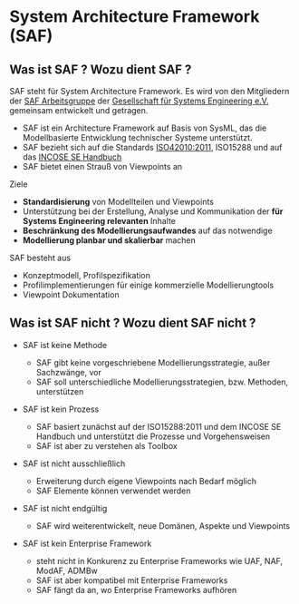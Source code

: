 # System Architecture Framework (SAF)

## Was ist SAF ? Wozu dient SAF ?
SAF steht für System Architecture Framework. Es wird von den Mitgliedern der [SAF Arbeitsgruppe](https://www.gfse.de/arbeitsgruppen.html) der [Gesellschaft für Systems Engineering e.V. ](https://www.gfse.de) gemeinsam entwickelt und getragen.

* SAF ist ein Architecture Framework auf Basis von SysML, das die Modellbasierte Entwicklung technischer Systeme unterstützt.
* SAF bezieht sich auf die Standards [ISO42010:2011](https://www.iso.org/standard/50508.html), ISO15288 und auf das [INCOSE SE Handbuch](https://www.incose.org/products-and-publications/se-handbook)
* SAF bietet einen Strauß von Viewpoints an

Ziele
* **Standardisierung** von Modellteilen und Viewpoints
* Unterstützung bei der Erstellung, Analyse und Kommunikation der **für Systems Engineering relevanten** Inhalte
* **Beschränkung des Modellierungsaufwandes** auf das notwendige
* **Modellierung planbar und skalierbar** machen

SAF besteht aus 
* Konzeptmodell, Profilspezifikation
* Profilimplementierungen für einige kommerzielle Modellierungtools
* Viewpoint Dokumentation

## Was ist SAF nicht ? Wozu dient SAF nicht ?
* SAF ist keine Methode
  * SAF gibt keine vorgeschriebene Modellierungsstrategie, außer Sachzwänge, vor
  * SAF soll unterschiedliche Modellierungsstrategien, bzw. Methoden, unterstützen
  
* SAF ist kein Prozess 
  * SAF basiert zunächst auf der ISO15288:2011 und dem INCOSE SE Handbuch und unterstützt die Prozesse und Vorgehensweisen
  * SAF ist aber zu verstehen als Toolbox
  
* SAF ist nicht ausschließlich
  * Erweiterung durch eigene Viewpoints nach Bedarf möglich
  * SAF Elemente können verwendet werden
  
* SAF ist nicht endgültig
  * SAF wird weiterentwickelt, neue Domänen, Aspekte und Viewpoints
  
* SAF ist kein Enterprise Framework
  * steht nicht in Konkurenz zu Enterprise Frameworks wie UAF, NAF, ModAF, ADMBw
  * SAF ist aber kompatibel mit Enterprise Frameworks
  * SAF fängt da an, wo Enterprise Frameworks aufhören

